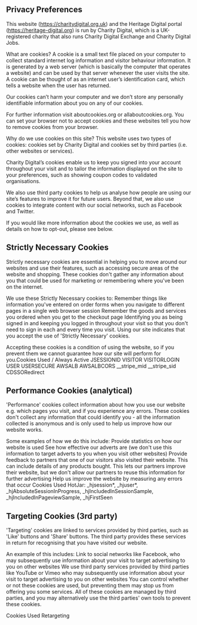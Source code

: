 ## Privacy Preferences

This website (https://charitydigital.org.uk) and the Heritage Digital portal (https://heritage-digital.org) is run by Charity Digital, which is a UK-registered charity that also runs Charity Digital Exchange and Charity Digital Jobs. 

What are cookies?
A cookie is a small text file placed on your computer to collect standard internet log information and visitor behaviour information. It is generated by a web server (which is basically the computer that operates a website) and can be used by that server whenever the user visits the site. A cookie can be thought of as an internet user’s identification card, which tells a website when the user has returned.

Our cookies can’t harm your computer and we don’t store any personally identifiable information about you on any of our cookies.

For further information visit aboutcookies.org or allaboutcookies.org. You can set your browser not to accept cookies and these websites tell you how to remove cookies from your browser.

Why do we use cookies on this site?
This website uses two types of cookies: cookies set by Charity Digital and cookies set by third parties (i.e. other websites or services).

Charity Digital’s cookies enable us to keep you signed into your account throughout your visit and to tailor the information displayed on the site to your preferences, such as showing coupon codes to validated organisations.

We also use third party cookies to help us analyse how people are using our site’s features to improve it for future users. Beyond that, we also use cookies to integrate content with our social networks, such as Facebook and Twitter.

If you would like more information about the cookies we use, as well as details on how to opt-out, please see below.

## Strictly Necessary Cookies

Strictly necessary cookies are essential in helping you to move around our websites and use their features, such as accessing secure areas of the website and shopping. These cookies don't gather any information about you that could be used for marketing or remembering where you've been on the internet.

We use these Strictly Necessary cookies to:
Remember things like information you've entered on order forms when you navigate to different pages in a single web browser session
Remember the goods and services you ordered when you get to the checkout page
Identifying you as being signed in and keeping you logged in throughout your visit so that you don't need to sign in each and every time you visit.
Using our site indicates that you accept the use of 'Strictly Necessary' cookies.

Accepting these cookies is a condition of using the website, so if you prevent them we cannot guarantee how our site will perform for you.Cookies Used / Always Active
JSESSIONID
VISITOR
VISITORLOGIN
USER
USERSECURE
AWSALB
AWSALBCORS
__stripe_mid
__stripe_sid
CDSSORedirect

## Performance Cookies (analytical)

'Performance' cookies collect information about how you use our website e.g. which pages you visit, and if you experience any errors. These cookies don't collect any information that could identify you - all the information collected is anonymous and is only used to help us improve how our website works.

Some examples of how we do this include:
Provide statistics on how our website is used
See how effective our adverts are (we don't use this information to target adverts to you when you visit other websites)
Provide feedback to partners that one of our visitors also visited their website. This can include details of any products bought. This lets our partners improve their website, but we don't allow our partners to reuse this information for further advertising
Help us improve the website by measuring any errors that occur
Cookies Used
HotJar: _hjsession*, _hjuser*, _hjAbsoluteSessionInProgress, _hjIncludedInSessionSample, _hjIncludedInPageviewSample, _hjFirstSeen

## Targeting Cookies (3rd party)

'Targeting' cookies are linked to services provided by third parties, such as 'Like' buttons and 'Share' buttons. The third party provides these services in return for recognising that you have visited our website.

An example of this includes:
Link to social networks like Facebook, who may subsequently use information about your visit to target advertising to you on other websites
We use third party services provided by third parties like YouTube or Vimeo who may subsequently use information about your visit to target advertising to you on other websites
You can control whether or not these cookies are used, but preventing them may stop us from offering you some services. All of these cookies are managed by third parties, and you may alternatively use the third parties' own tools to prevent these cookies.


Cookies Used
Retargeting

